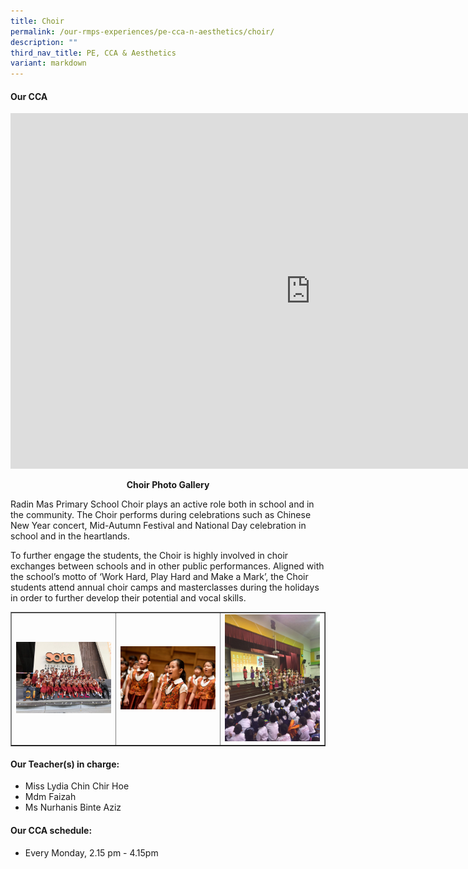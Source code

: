 ```yaml
---
title: Choir
permalink: /our-rmps-experiences/pe-cca-n-aesthetics/choir/
description: ""
third_nav_title: PE, CCA & Aesthetics
variant: markdown
---
```

<h4><strong>Our CCA</strong></h4>
<iframe src="https://docs.google.com/presentation/d/e/2PACX-1vTwP2QdGMT3-pNCXSgIHkPZCGLftMuYHnUtacKPG6JwC1aYsPZhOsYNHpDVdqBKf7cGYtIxD9S0Ejtf/embed?start=false&amp;loop=false&amp;delayms=10000" frameborder="0" width="960" height="569" allowfullscreen="true"></iframe>
<p style="text-align: center;"><strong>Choir Photo Gallery</strong></p>
<p>Radin Mas Primary School Choir plays an active role both in school and in the community. The Choir performs during celebrations such as Chinese New Year concert, Mid-Autumn Festival and National Day celebration in school and in the heartlands.</p>
<p>To further engage the students, the Choir is highly involved in choir exchanges between schools and in other public performances. Aligned with the school’s motto of ‘Work Hard, Play Hard and Make a Mark’, the Choir students attend annual choir camps and masterclasses during the holidays in order to further develop their potential and vocal skills.</p>
<table style="border-collapse: collapse; width: 100%;" border="1">
<tbody>
<tr>
<td style="width: 33.3333%;"><img src="/images/choir1.jpg"></td>
<td style="width: 33.3333%;"><img src="/images/choit2.jpg"></td>
<td style="width: 33.3333%;"><img src="/images/choir3.jpg"></td>
</tr>
</tbody>
</table>
<h4><strong>Our Teacher(s) in charge:</strong></h4>
<ul>
<li>Miss Lydia Chin Chir Hoe</li>
<li>Mdm Faizah</li>
	<li>Ms Nurhanis Binte Aziz</li>
</ul>
<h4><strong>Our CCA schedule:</strong></h4>
<ul>
<li>Every Monday, 2.15 pm - 4.15pm</li>
</ul>